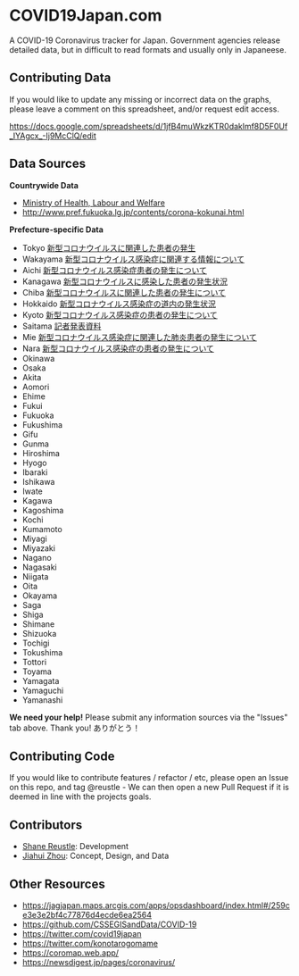 # COVID19Japan.com

A COVID-19 Coronavirus tracker for Japan. Government agencies release detailed data, but in difficult to read formats and usually only in Japaneese.



## Contributing Data

If you would like to update any missing or incorrect data on the graphs, please leave a comment on this spreadsheet, and/or request edit access.

https://docs.google.com/spreadsheets/d/1jfB4muWkzKTR0daklmf8D5F0Uf_IYAgcx_-Ij9McClQ/edit



## Data Sources

**Countrywide Data**
- [Ministry of Health, Labour and Welfare](https://www.mhlw.go.jp/stf/houdou/houdou_list_202002.html)
- http://www.pref.fukuoka.lg.jp/contents/corona-kokunai.html

**Prefecture-specific Data**
- Tokyo	[新型コロナウイルスに関連した患者の発生](https://www.metro.tokyo.lg.jp/tosei/hodohappyo/press/2020/02/index.html)
- Wakayama [新型コロナウイルス感染症に関連する情報について](https://www.pref.wakayama.lg.jp/prefg/000200/covid19.html)
- Aichi [新型コロナウイルス感染症患者の発生について](https://www.pref.aichi.jp/kenkotaisaku/)
- Kanagawa [新型コロナウイルスに感染した患者の発生状況](https://www.pref.kanagawa.jp/docs/ga4/bukanshi/occurrence.html)
- Chiba [新型コロナウイルスに関連した患者の発生について](https://www.pref.chiba.lg.jp/shippei/kansenshou/keihatu-index.html#an1)
- Hokkaido [新型コロナウイルス感染症の道内の発生状況](http://www.pref.hokkaido.lg.jp/hf/kth/kak/hasseijoukyou.htm)
- Kyoto [新型コロナウイルス感染症の患者の発生について](https://www.city.kyoto.lg.jp/publicity/0-Curr.html)
- Saitama [記者発表資料](https://www.pref.saitama.lg.jp/a0701/shingatacoronavirus.html)
- Mie [新型コロナウイルス感染症に関連した肺炎患者の発生について](https://www.pref.mie.lg.jp/YAKUMUS/HP/m0068000066.htm)
- Nara [新型コロナウイルス感染症の患者の発生について](http://www.pref.nara.jp/1652.htm#moduleid17426)
- Okinawa
- Osaka
- Akita
- Aomori
- Ehime
- Fukui
- Fukuoka
- Fukushima
- Gifu
- Gunma
- Hiroshima
- Hyogo
- Ibaraki
- Ishikawa
- Iwate
- Kagawa
- Kagoshima
- Kochi
- Kumamoto
- Miyagi
- Miyazaki
- Nagano
- Nagasaki
- Niigata
- Oita
- Okayama
- Saga
- Shiga
- Shimane
- Shizuoka
- Tochigi
- Tokushima
- Tottori
- Toyama
- Yamagata
- Yamaguchi
- Yamanashi

**We need your help!** Please submit any information sources via the "Issues" tab above. Thank you! ありがとう！



## Contributing Code

If you would like to contribute features / refactor / etc, please open an Issue on this repo, and tag @reustle - We can then open a new Pull Request if it is deemed in line with the projects goals.



## Contributors

- [Shane Reustle](https://reustle.org): Development
- [Jiahui Zhou](https://jiahuizhou.design/): Concept, Design, and Data



## Other Resources
- https://jagjapan.maps.arcgis.com/apps/opsdashboard/index.html#/259ce3e3e2bf4c77876d4ecde6ea2564
- https://github.com/CSSEGISandData/COVID-19
- https://twitter.com/covid19japan
- https://twitter.com/konotarogomame
- https://coromap.web.app/
- https://newsdigest.jp/pages/coronavirus/
